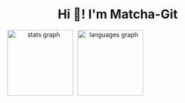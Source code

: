 <h1 align="center">Hi 👋! I'm Matcha-Git</h2>

<div align="center" style="display: flex; gap: 10px;">
  <img src="https://github-readme-stats.vercel.app/api?username=git-innit&hide_title=false&hide_rank=true&show_icons=true&include_all_commits=true&count_private=false&disable_animations=false&theme=chartreuse-dark&locale=en&hide_border=false&order=1&custom_title=Public%20stats" height="150" alt="stats graph" />
  <img src="https://github-readme-stats.vercel.app/api/top-langs?username=git-innit&locale=en&hide_title=true&layout=compact&card_width=320&langs_count=5&theme=chartreuse-dark&hide_border=false&order=2&custom_title=Using" height="150" alt="languages graph" />
</div>
